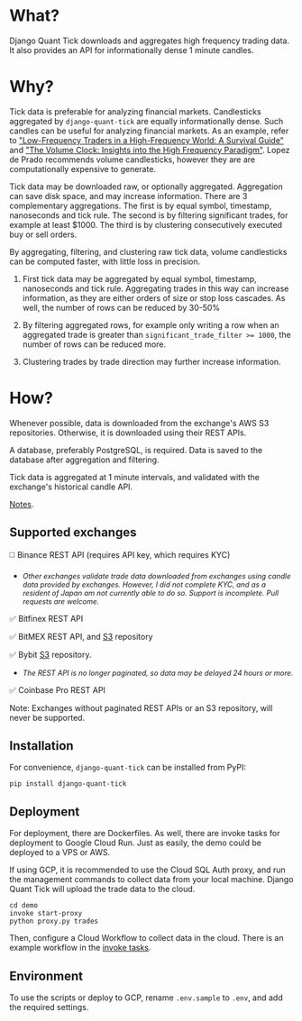 # What?

Django Quant Tick downloads and aggregates high frequency trading data. It also provides an API for informationally dense 1 minute candles.

# Why?

Tick data is preferable for analyzing financial markets. Candlesticks aggregated by `django-quant-tick` are equally informationally dense. Such candles can be useful for analyzing financial markets. As an example, refer to ["Low-Frequency Traders in a High-Frequency World: A Survival Guide"](https://papers.ssrn.com/sol3/papers.cfm?abstract_id=2150876) and ["The Volume Clock: Insights into the High Frequency Paradigm"](https://papers.ssrn.com/sol3/papers.cfm?abstract_id=2034858). Lopez de Prado recommends volume candlesticks, however they are are computationally expensive to generate.

Tick data may be downloaded raw, or optionally aggregated. Aggregation can save disk space, and may increase information. There are 3 complementary aggregations. The first is by equal symbol, timestamp, nanoseconds and tick rule. The second is by filtering significant trades, for example at least $1000. The third is by clustering consecutively executed buy or sell orders. 

By aggregating, filtering, and clustering raw tick data, volume candlesticks can be computed faster, with little loss in precision. 

1. First tick data may be aggregated by equal symbol, timestamp, nanoseconds and tick rule. Aggregating trades in this way can increase information, as they are either orders of size or stop loss cascades. As well, the number of rows can be reduced by 30-50%

2. By filtering aggregated rows, for example only writing a row when an aggregated trade is greater than `significant_trade_filter >= 1000`, the number of rows can be reduced more.

3. Clustering trades by trade direction may further increase information.


# How?

Whenever possible, data is downloaded from the exchange's AWS S3 repositories. Otherwise, it is downloaded using their REST APIs. 

A database, preferably PostgreSQL, is required. Data is saved to the database after aggregation and filtering. 

Tick data is aggregated at 1 minute intervals, and validated with the exchange's historical candle API.

[Notes](https://github.com/globophobe/django-quant-tick/blob/main/NOTES.md).

Supported exchanges
-------------------

:white_medium_square: Binance REST API (requires API key, which requires KYC)
* <em style="font-size: 0.9em">Other exchanges validate trade data downloaded from exchanges using candle data provided by exchanges. However, I did not complete KYC, and as a resident of Japan am not currently able to do so. Support is incomplete. Pull requests are welcome.</em>

:white_check_mark: Bitfinex REST API

:white_check_mark: BitMEX REST API, and [S3](https://public.bitmex.com/) repository

:white_check_mark: Bybit [S3](https://public.bybit.com/) repository. 
* <em style="font-size: 0.9em">The REST API is no longer paginated, so data may be delayed 24 hours or more.</em>

:white_check_mark: Coinbase Pro REST API

Note: Exchanges without paginated REST APIs or an S3 repository, will never be supported.

Installation
------------

For convenience, `django-quant-tick` can be installed from PyPI:

```
pip install django-quant-tick
```

Deployment
----------

For deployment, there are Dockerfiles. As well, there are invoke tasks for deployment to Google Cloud Run. Just as easily, the demo could be deployed to a VPS or AWS.

If using GCP, it is recommended to use the Cloud SQL Auth proxy, and run the management commands to collect data from your local machine. Django Quant Tick will upload the trade data to the cloud.

```
cd demo
invoke start-proxy
python proxy.py trades
```

Then, configure a Cloud Workflow to collect data in the cloud. There is an example workflow in the [invoke tasks](https://github.com/globophobe/django-quant-tick/blob/main/demo/tasks.py).

Environment
-----------

To use the scripts or deploy to GCP, rename `.env.sample` to `.env`, and add the required settings.
